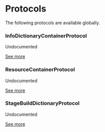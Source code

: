 # Protocols
<p>The following protocols are available globally.</p>

### InfoDictionaryContainerProtocol
<p>Undocumented</p>

[See more](Protocols/InfoDictionaryContainerProtocol.md)
### ResourceContainerProtocol
<p>Undocumented</p>

[See more](Protocols/ResourceContainerProtocol.md)
### StageBuildDictionaryProtocol
<p>Undocumented</p>

[See more](Protocols/StageBuildDictionaryProtocol.md)
